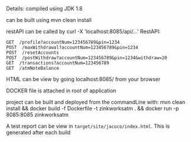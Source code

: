 Details:
compiled using JDK 1.8

can be built using mvn clean install

restAPI can be called by curl -X <METHOD> 'localhost:8085/api/...'
RestAPI:

    GET  /profile?accountNum=123456789&pin=1234
    POST  /maxWithdrawal?accountNum=123456789&pin=1234
    POST  /resetAccounts
    POST  /postWithdraw?accountNum=123456789&pin=1234&withdraw=20
    GET  /transactions?accountNum=123456789
    GET  /atmNoteBalance
HTML can be view by going localhost:8085/ from your browser

DOCKER file is attached in root of application

project can be built and deployed from the commandLine with: 
 mvn clean install && docker build -f Dockerfile -t zinkworksatm . && docker run -p 8085:8085 zinkworksatm
 
A test report can be view in `target/site/jacoco/index.html`.  This is generated after each build
